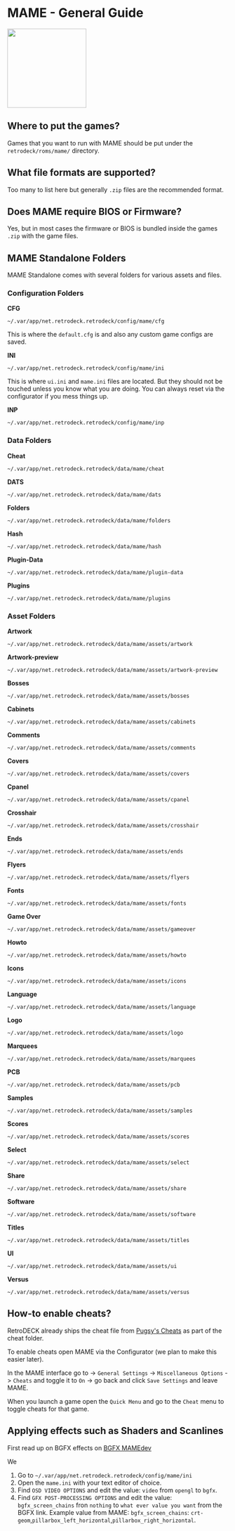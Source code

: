 # MAME - General Guide

<img src="../../../wiki_images/logos/mame-logo.png" width="180">

## Where to put the games?

Games that you want to run with MAME should be put under the `retrodeck/roms/mame/` directory.

## What file formats are supported?

Too many to list here but generally `.zip` files are the recommended format. 

## Does MAME require BIOS or Firmware?

Yes, but in most cases the firmware or BIOS is bundled inside the games `.zip` with the game files.

## MAME Standalone Folders

MAME Standalone comes with several folders for various assets and files.

### Configuration Folders

**CFG**

`~/.var/app/net.retrodeck.retrodeck/config/mame/cfg`

This is where the `default.cfg` is and also any custom game configs are saved.

**INI**

`~/.var/app/net.retrodeck.retrodeck/config/mame/ini`

This is where `ui.ini` and `mame.ini` files are located. But they should not be touched unless you know what you are doing.
You can always reset via the configurator if you mess things up.

**INP**

`~/.var/app/net.retrodeck.retrodeck/config/mame/inp`

### Data Folders

**Cheat**

`~/.var/app/net.retrodeck.retrodeck/data/mame/cheat`

**DATS**

`~/.var/app/net.retrodeck.retrodeck/data/mame/dats`

**Folders**

`~/.var/app/net.retrodeck.retrodeck/data/mame/folders`

**Hash**

`~/.var/app/net.retrodeck.retrodeck/data/mame/hash`

**Plugin-Data**

`~/.var/app/net.retrodeck.retrodeck/data/mame/plugin-data`

**Plugins**

`~/.var/app/net.retrodeck.retrodeck/data/mame/plugins`

### Asset Folders

**Artwork**

`~/.var/app/net.retrodeck.retrodeck/data/mame/assets/artwork`

**Artwork-preview**

`~/.var/app/net.retrodeck.retrodeck/data/mame/assets/artwork-preview`

**Bosses**

`~/.var/app/net.retrodeck.retrodeck/data/mame/assets/bosses`

**Cabinets**

`~/.var/app/net.retrodeck.retrodeck/data/mame/assets/cabinets`

**Comments**

`~/.var/app/net.retrodeck.retrodeck/data/mame/assets/comments`

**Covers**

`~/.var/app/net.retrodeck.retrodeck/data/mame/assets/covers`

**Cpanel**

`~/.var/app/net.retrodeck.retrodeck/data/mame/assets/cpanel`

**Crosshair**

`~/.var/app/net.retrodeck.retrodeck/data/mame/assets/crosshair`

**Ends**

`~/.var/app/net.retrodeck.retrodeck/data/mame/assets/ends`

**Flyers**

`~/.var/app/net.retrodeck.retrodeck/data/mame/assets/flyers`

**Fonts**

`~/.var/app/net.retrodeck.retrodeck/data/mame/assets/fonts`

**Game Over**

`~/.var/app/net.retrodeck.retrodeck/data/mame/assets/gameover`

**Howto**

`~/.var/app/net.retrodeck.retrodeck/data/mame/assets/howto`

**Icons**

`~/.var/app/net.retrodeck.retrodeck/data/mame/assets/icons`

**Language**

`~/.var/app/net.retrodeck.retrodeck/data/mame/assets/language`

**Logo**

`~/.var/app/net.retrodeck.retrodeck/data/mame/assets/logo`

**Marquees**

`~/.var/app/net.retrodeck.retrodeck/data/mame/assets/marquees`

**PCB**

`~/.var/app/net.retrodeck.retrodeck/data/mame/assets/pcb`

**Samples**

`~/.var/app/net.retrodeck.retrodeck/data/mame/assets/samples`

**Scores**

`~/.var/app/net.retrodeck.retrodeck/data/mame/assets/scores`

**Select**

`~/.var/app/net.retrodeck.retrodeck/data/mame/assets/select`

**Share**

`~/.var/app/net.retrodeck.retrodeck/data/mame/assets/share`

**Software**

`~/.var/app/net.retrodeck.retrodeck/data/mame/assets/software`

**Titles**

`~/.var/app/net.retrodeck.retrodeck/data/mame/assets/titles`

**UI**

`~/.var/app/net.retrodeck.retrodeck/data/mame/assets/ui`

**Versus**

`~/.var/app/net.retrodeck.retrodeck/data/mame/assets/versus`

## How-to enable cheats?

RetroDECK already ships the cheat file from [Pugsy's Cheats](https://www.mamecheat.co.uk/) as part of the cheat folder.

To enable cheats open MAME via the Configurator (we plan to make this easier later).

In the MAME interface go to -> `General Settings` -> `Miscellaneous Options` -> `Cheats` and toggle it to `On` -> go back and click `Save Settings` and leave MAME.

When you launch a game open the `Quick Menu` and go to the `Cheat` menu to toggle cheats for that game.


## Applying effects such as Shaders and Scanlines

First read up on BGFX effects on [BGFX MAMEdev](https://docs.mamedev.org/advanced/bgfx.html)

We

1. Go to `~/.var/app/net.retrodeck.retrodeck/config/mame/ini`
2. Open the `mame.ini` with your text editor of choice.
3. Find `OSD VIDEO OPTIONS` and edit the value: `video` from `opengl` to `bgfx`.
4. Find `GFX POST-PROCESSING OPTIONS` and edit the value: `bgfx_screen_chains` fron `nothing` to `what ever value you want` from the BGFX link. Example value from MAME: `bgfx_screen_chains`: `crt-geom`,`pillarbox_left_horizontal`,`pillarbox_right_horizontal`.
